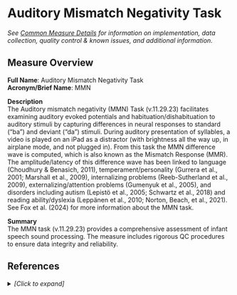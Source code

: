 # Auditory Mismatch Negativity Task
*See [Common Measure Details](measures_all.md) for information on implementation, data collection, quality control & known issues, and additional information.*

## Measure Overview
**Full Name**: Auditory Mismatch Negativity Task  
**Acronym/Brief Name**: MMN  

**Description**        
The Auditory mismatch negativity (MMN) Task (v.11.29.23) facilitates examining auditory evoked potentials and habituation/dishabituation to auditory stimuli by capturing differences in neural responses to standard (“ba”) and deviant (“da”) stimuli. During auditory presentation of syllables, a video is played on an iPad as a distractor (with brightness all the way up, in airplane mode, and not plugged in). From this task the MMN difference wave is computed, which is also known as the Mismatch Response (MMR). The amplitude/latency of this difference wave has been linked to language (Choudhury & Benasich, 2011), temperament/personality (Gurrera et al., 2001; Marshall et al., 2009), internalizing problems (Reeb-Sutherland et al., 2009), externalizing/attention problems (Gumenyuk et al., 2005), and disorders including autism (Lepistö et al., 2005; Schwartz et al., 2018) and reading ability/dyslexia (Leppänen et al., 2010; Norton, Beach, et al., 2021). See Fox et al. (2024) for more information about the MMN task.   

**Summary**     
The MMN task (v.11.29.23) provides a comprehensive assessment of infant speech sound processing. The measure includes rigorous QC procedures to ensure data integrity and reliability.

## References
<details>  
<summary><i>[Click to expand]</i></summary>  
<ul>  
    <br>  
    <li>Choudhury, N., & Benasich, A. A. (2011). Maturation of auditory evoked potentials from 6 to 48 months: Prediction to 3 and 4 year language and cognitive abilities. <i>Clinical Neurophysiology</i>, 122(2), 320–338. <a href="https://doi.org/10.1016/j.clinph.2010.05.035">https://doi.org/10.1016/j.clinph.2010.05.035</a>  
    </li>  
    <li>Fox, N. A., Pérez-Edgar, K., Morales, S., Brito, N. H., Campbell, A. M., Cavanagh, J. F., Gabard-Durnam, L. J., Hudac, C. M., Key, A. P., Larson-Prior, L. J., Pedapati, E. V., Norton, E. S., Reetzke, R., Roberts, T. P., Rutter, T. M., Scott, L. S., Shuffrey, L. C., Antúnez, M., Boylan, M. R., … Yoder, L. (2024). The development and structure of the Healthy Brain and Child Development (HBCD) study EEG Protocol. <i>Developmental Cognitive Neuroscience</i>, 69, 101447. <a href="https://doi.org/10.1016/j.dcn.2024.101447">https://doi.org/10.1016/j.dcn.2024.101447</a>  
    </li>  
    <li>Gumenyuk, V., Korzyukov, O., Escera, C., Hämäläinen, M., Huotilainen, M., Häyrinen, T., Oksanen, H., Näätänen, R., Von Wendt, L., &amp; Alho, K. (2005). Electrophysiological evidence of enhanced distractibility in ADHD children. <i>Neuroscience Letters</i>, 374(3), 212–217. <a href="https://doi.org/10.1016/j.neulet.2004.10.081">https://doi.org/10.1016/j.neulet.2004.10.081</a>  
    </li>  
    <li>Gurrera, R. J., O’Donnell, B. F., Nestor, P. G., Gainski, J., &amp; McCarley, R. W. (2001). The P3 auditory event–related brain potential indexes major personality traits. <i>Biological Psychiatry</i>, 49(11), 922–929. <a href="https://doi.org/10.1016/S0006-3223(00)01067-2">https://doi.org/10.1016/S0006-3223(00)01067-2</a>  
    </li>  
    <li>Lachmann, T., Berti, S., Kujala, T., &amp; Schröger, E. (2005). Diagnostic subgroups of developmental dyslexia have different deficits in neural processing of tones and phonemes. <i>International Journal of Psychophysiology</i>, 55(2), 105–120. <a href="https://doi.org/10.1016/j.ijpsycho.2004.11.005">https://doi.org/10.1016/j.ijpsycho.2004.11.005</a>  
    </li>  
    <li>Lepistö, T., Kujala, T., Vanhala, R., Alku, P., Huotilainen, M., &amp; Näätänen, R. (2005). The discrimination of and orienting to speech and non-speech sounds in children with autism. <i>Brain Research</i>, 1066(1–2), 147–157. <a href="https://doi.org/10.1016/j.brainres.2005.10.052">https://doi.org/10.1016/j.brainres.2005.10.052</a>  
    </li>  
    <li>Leppänen, P. H. T., Hämäläinen, J. A., Salminen, H. K., Eklund, K. M., Guttorm, T. K., Lohvansuu, K., Puolakanaho, A., &amp; Lyytinen, H. (2010). Newborn brain event-related potentials revealing atypical processing of sound frequency and the subsequent association with later literacy skills in children with familial dyslexia. <i>Cortex; a Journal Devoted to the Study of the Nervous System and Behavior</i>, 46(10), 1362–1376. <a href="https://doi.org/10.1016/j.cortex.2010.06.003">https://doi.org/10.1016/j.cortex.2010.06.003</a>  
    </li>  
    <li>Marshall, P. J., Reeb, B. C., &amp; Fox, N. A. (2009). Electrophysiological responses to auditory novelty in temperamentally different 9-month-old infants. <i>Developmental Science</i>, 12(4), 568–582. <a href="https://doi.org/10.1111/j.1467-7687.2008.00808.x">https://doi.org/10.1111/j.1467-7687.2008.00808.x</a>  
    </li>  
    <li>Morr, M. L., Shafer, V. L., Kreuzer, J. A., &amp; Kurtzberg, D. (2002). Maturation of mismatch negativity in typically developing infants and preschool children. <i>Ear and Hearing</i>, 23(2), 118–136. <a href="https://doi.org/10.1097/00003446-200204000-00005">https://doi.org/10.1097/00003446-200204000-00005</a>  
    </li>  
    <li>Norton, E. S., Beach, S. D., Eddy, M. D., McWeeny, S., Ozernov-Palchik, O., Gaab, N., &amp; Gabrieli, J. D. E. (2021). ERP mismatch negativity amplitude and asymmetry reflect phonological and rapid automatized naming skills in English-speaking kindergartners. <i>Frontiers in Human Neuroscience</i>, 15, 624617. <a href="https://doi.org/10.3389/fnhum.2021.624617">https://doi.org/10.3389/fnhum.2021.624617</a>  
    </li>  
    <li>Reeb-Sutherland, B. C., Vanderwert, R. E., Degnan, K. A., Marshall, P. J., Pérez-Edgar, K., Chronis-Tuscano, A., Pine, D. S., &amp; Fox, N. A. (2009). Attention to novelty in behaviorally inhibited adolescents moderates risk for anxiety. <i>Journal of Child Psychology and Psychiatry, and Allied Disciplines</i>, 50(11), 1365–1372. <a href="https://doi.org/10.1111/j.1469-7610.2009.02170.x">https://doi.org/10.1111/j.1469-7610.2009.02170.x</a>  
    </li>  
    <li>Schwartz, S., Shinn-Cunningham, B., &amp; Tager-Flusberg, H. (2018). Meta-analysis and systematic review of the literature characterizing auditory mismatch negativity in individuals with autism. <i>Neuroscience and Biobehavioral Reviews</i>, 87, 106–117. <a href="https://doi.org/10.1016/j.neubiorev.2018.01.008">https://doi.org/10.1016/j.neubiorev.2018.01.008</a>  
    </li>  
</ul>  
</details>  